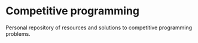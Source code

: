 # Competitive programming

Personal repository of resources and solutions to competitive programming problems. 
